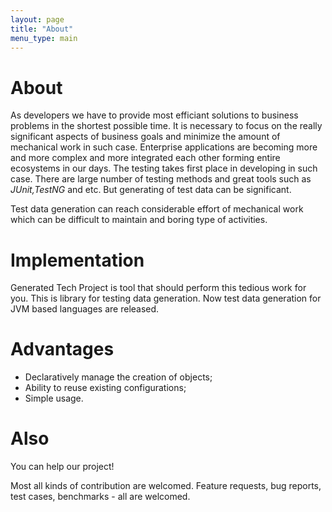 ```yaml
---
layout: page
title: "About"
menu_type: main
---
```

# About
As developers we have to provide most efficiant solutions to business problems in
the shortest possible time. It is necessary to focus on the really significant aspects of business goals
and minimize the amount of mechanical work in such case. Enterprise applications are becoming more and more
complex and more integrated each other forming entire ecosystems in our days. The testing takes
first place in developing in such case. There are large number of testing methods and great tools
such as *JUnit,TestNG* and etc. But generating of test data can be significant.

Test data generation can reach considerable effort of mechanical work which can be difficult to maintain and
boring type of activities.

# Implementation
Generated Tech Project is tool that should perform this tedious work for you. This is library for testing data
generation. Now test data generation for JVM based languages are released.

# Advantages
* Declaratively manage the creation of objects;
* Ability to reuse existing configurations;
* Simple usage.

# Also
You can help our project!

Most all kinds of contribution are welcomed. Feature requests, bug reports, test cases, benchmarks - all are welcomed.